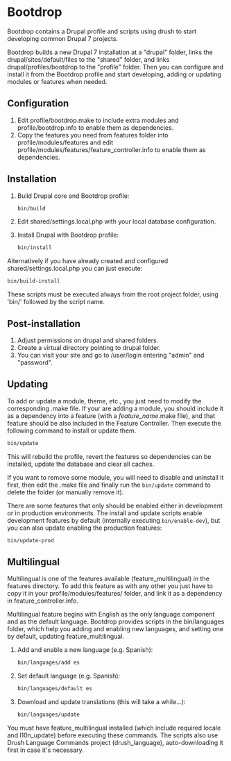 Bootdrop
========
Bootdrop contains a Drupal profile and scripts using drush to start developing common Drupal 7 projects.

Bootdrop builds a new Drupal 7 installation at a "drupal" folder, links the drupal/sites/default/files to the "shared" folder, and links drupal/profiles/bootdrop to the "profile" folder. Then you can configure and install it from the Bootdrop profile and start developing, adding or updating modules or features when needed.

Configuration
----------------
1. Edit profile/bootdrop.make to include extra modules and profile/bootdrop.info to enable them as dependencies.
2. Copy the features you need from features folder into profile/modules/features and edit profile/modules/features/feature_controller.info to enable them as dependencies.

Installation
------------
1. Build Drupal core and Bootdrop profile:
   ```bash
   bin/build
   ```

2. Edit shared/settings.local.php with your local database configuration.

3. Install Drupal with Bootdrop profile:
   ```bash
   bin/install
   ```

Alternatively if you have already created and configured shared/settings.local.php you can just execute:
```bash
bin/build-install
```

These scripts must be executed always from the root project folder, using 'bin/' followed by the script name.

Post-installation
-----------------
1. Adjust permissions on drupal and shared folders.
2. Create a virtual directory pointing to drupal folder.
3. You can visit your site and go to /user/login entering "admin" and "password".

Updating
--------
To add or update a module, theme, etc., you just need to modify the corresponding .make file. If your are adding a module, you should include it as a dependency into a feature (with a *feature_name*.make file), and that feature should be also included in the Feature Controller. Then execute the following command to install or update them.
```bash
bin/update
```
This will rebuild the profile, revert the features so dependencies can be installed, update the database and clear all caches.

If you want to remove some module, you will need to disable and uninstall it first, then edit the .make file and finally run the `bin/update` command to delete the folder (or manually remove it).

There are some features that only should be enabled either in development or in production environments. The install and update scripts enable development features by default (internally executing `bin/enable-dev`), but you can also update enabling the production features:
```bash
bin/update-prod
```

Multilingual
------------
Multilingual is one of the features available (feature\_multilingual) in the features directory. To add this feature as with any other you just have to copy it in your profile/modules/features/ folder, and link it as a dependency in feature\_controller.info.

Multilingual feature begins with English as the only language component and as the default language. Bootdrop provides scripts in the bin/languages folder, which help you adding and enabling new languages, and setting one by default, updating feature_multilingual.

1. Add and enable a new language (e.g. Spanish):
   ```bash
   bin/languages/add es
   ```
2. Set default language (e.g. Spanish):
   ```bash
   bin/languages/default es
   ```
3. Download and update translations (this will take a while...):
   ```bash
   bin/languages/update
   ```

You must have feature\_multilingual installed (which include required locale and l10n\_update) before executing these commands. The scripts also use Drush Language Commands project (drush_language), auto-downloading it first in case it's necessary.
